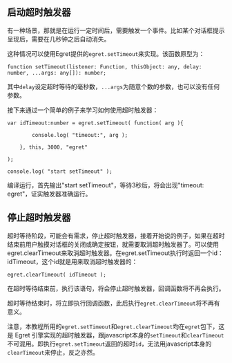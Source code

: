 ## 启动超时触发器

有一种场景，那就是在运行一定时间后，需要触发一个事件。比如某个对话框提示呈现后，需要在几秒钟之后自动消失。

这种情况可以使用Egret提供的`egret.setTimeout`来实现。该函数原型为：

```
function setTimeout(listener: Function, thisObject: any, delay: number, ...args: any[]): number;
```

其中`delay`设定超时等待的毫秒数，`...args`为随意个数的参数，也可以没有任何参数。

接下来通过一个简单的例子来学习如何使用超时触发器：

```
var idTimeout:number = egret.setTimeout( function( arg ){

        console.log( "timeout:", arg );

    }, this, 3000, "egret"

);

console.log( "start setTimeout" );
```

编译运行，首先输出"start setTimeout"，等待3秒后，将会出现"timeout: egret"，证实触发器准确运行。

## 停止超时触发器

超时等待阶段，可能会有需求，停止超时触发器，接着开始说的例子，如果在超时结束前用户触摸对话框的关闭或确定按钮，就需要取消超时触发器了。可以使用egret.clearTimeout来取消超时触发器。在egret.setTimeout执行时返回一个id：idTimeout，这个id就是用来取消超时触发器的：

```
egret.clearTimeout( idTimeout );
```

在超时等待结束前，执行该语句，将会停止超时触发器，回调函数将不再会执行。

超时等待结束时，将立即执行回调函数，此后执行`egret.clearTimeout`将不再有意义。

注意，本教程所用的`egret.setTimeout`和`egret.clearTimeout`均在`egret`包下，这是 Egret 引擎实现的超时触发器，跟javascript本身的`setTimeout`和`clearTimeout`不可混用。即执行`egret.setTimeout`返回的超时`id`，无法用javascript本身的`clearTimeout`来停止，反之亦然。
